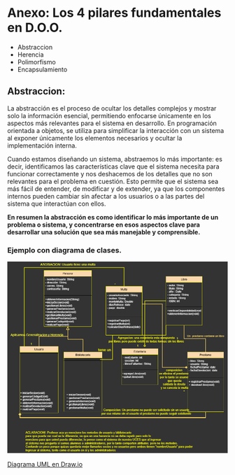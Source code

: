 # Anexo: Los 4 pilares fundamentales en D.O.O.
* Abstraccion
* Herencia
* Polimorfismo
* Encapsulamiento

## Abstraccion:
La abstracción es el proceso de ocultar los detalles complejos y mostrar solo la información esencial, permitiendo enfocarse únicamente en los aspectos más relevantes para el sistema en desarrollo. En programación orientada a objetos, se utiliza para simplificar la interacción con un sistema al exponer únicamente los elementos necesarios y ocultar la implementación interna.

Cuando estamos diseñando un sistema, abstraemos lo más importante: es decir, identificamos las características clave que el sistema necesita para funcionar correctamente y nos deshacemos de los detalles que no son relevantes para el problema en cuestión. Esto permite que el sistema sea más fácil de entender, de modificar y de extender, ya que los componentes internos pueden cambiar sin afectar a los usuarios o a las partes del sistema que interactúan con ellos.

**En resumen la abstracción es como identificar lo más importante de un problema o sistema, y concentrarse en esos aspectos clave para desarrollar una solución que sea más manejable y comprensible.**

### Ejemplo con diagrama de clases.

![Diagrama UML](https://github.com/Lavianach/Mis-Entregas/raw/main/DiagramaClasesdrawio.png)

[Diagrama UML en Draw.io](https://drive.google.com/file/d/ID_DEL_ARCHIVO/view?usp=sharing)






